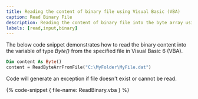 ```yaml
---
title: Reading the content of binary file using Visual Basic (VBA)
caption: Read Binary File
description: Reading the content of binary file into the byte array using Visual Basic (VBA)
labels: [read,input,binary]
---
```

The below code snippet demonstrates how to read the binary content into the variable of type *Byte()* from the specified file in Visual Basic 6 (VBA).

~~~ vb
Dim content As Byte()
content = ReadByteArrFromFile("C:\MyFolder\MyFile.dat")
~~~

Code will generate an exception if file doesn't exist or cannot be read.

{% code-snippet { file-name: ReadBinary.vba } %}